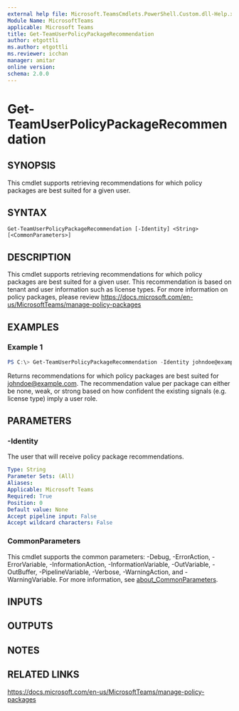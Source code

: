 ```yaml
---
external help file: Microsoft.TeamsCmdlets.PowerShell.Custom.dll-Help.xml
Module Name: MicrosoftTeams
applicable: Microsoft Teams
title: Get-TeamUserPolicyPackageRecommendation
author: etgottli
ms.author: etgottli
ms.reviewer: icchan
manager: amitar
online version:
schema: 2.0.0
---
```


# Get-TeamUserPolicyPackageRecommendation

## SYNOPSIS

This cmdlet supports retrieving recommendations for which policy packages are best suited for a given user.

## SYNTAX

```
Get-TeamUserPolicyPackageRecommendation [-Identity] <String> [<CommonParameters>]
```

## DESCRIPTION

This cmdlet supports retrieving recommendations for which policy packages are best suited for a given user. This recommendation is based on tenant and user information such as license types.
For more information on policy packages, please review https://docs.microsoft.com/en-us/MicrosoftTeams/manage-policy-packages

## EXAMPLES

### Example 1
```powershell
PS C:\> Get-TeamUserPolicyPackageRecommendation -Identity johndoe@example.com
```

Returns recommendations for which policy packages are best suited for johndoe@example.com. The recommendation value per package can either be none, weak, or strong based on how confident the existing signals (e.g. license type) imply a user role.

## PARAMETERS

### -Identity

The user that will receive policy package recommendations.

```yaml
Type: String
Parameter Sets: (All)
Aliases:
Applicable: Microsoft Teams
Required: True
Position: 0
Default value: None
Accept pipeline input: False
Accept wildcard characters: False
```

### CommonParameters
This cmdlet supports the common parameters: -Debug, -ErrorAction, -ErrorVariable, -InformationAction, -InformationVariable, -OutVariable, -OutBuffer, -PipelineVariable, -Verbose, -WarningAction, and -WarningVariable. For more information, see [about_CommonParameters](http://go.microsoft.com/fwlink/?LinkID=113216).

## INPUTS

## OUTPUTS

## NOTES

## RELATED LINKS

https://docs.microsoft.com/en-us/MicrosoftTeams/manage-policy-packages